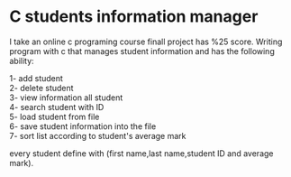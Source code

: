 # C students information manager


I take an online c programing course finall project has %25 score. Writing program with c that manages student information and has the following ability: 


1- add student  
2- delete student  
3- view information all student  
4- search student with ID  
5- load student from file  
6- save student information into the file  
7- sort list according to student's average mark  
  
every student define with (first name,last name,student ID and average mark).




